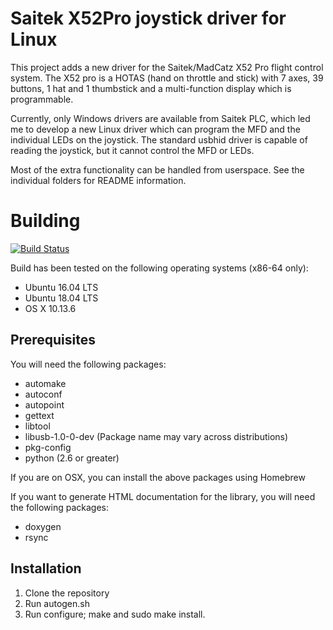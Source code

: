 Saitek X52Pro joystick driver for Linux
=======================================

This project adds a new driver for the Saitek/MadCatz X52 Pro flight
control system. The X52 pro is a HOTAS (hand on throttle and stick)
with 7 axes, 39 buttons, 1 hat and 1 thumbstick and a multi-function
display which is programmable.

Currently, only Windows drivers are available from Saitek PLC, which
led me to develop a new Linux driver which can program the MFD and
the individual LEDs on the joystick. The standard usbhid driver is
capable of reading the joystick, but it cannot control the MFD or LEDs.

Most of the extra functionality can be handled from userspace. See
the individual folders for README information.

# Building

[![Build Status](https://www.travis-ci.org/nirenjan/x52pro-linux.svg?branch=master)](https://www.travis-ci.org/nirenjan/x52pro-linux)

Build has been tested on the following operating systems (x86-64 only):

* Ubuntu 16.04 LTS
* Ubuntu 18.04 LTS
* OS X 10.13.6

## Prerequisites

You will need the following packages:

* automake
* autoconf
* autopoint
* gettext
* libtool
* libusb-1.0-0-dev (Package name may vary across distributions)
* pkg-config
* python (2.6 or greater)

If you are on OSX, you can install the above packages using Homebrew

If you want to generate HTML documentation for the library, you will need the
following packages:

* doxygen
* rsync

## Installation

1. Clone the repository
2. Run autogen.sh
3. Run configure; make and sudo make install.

